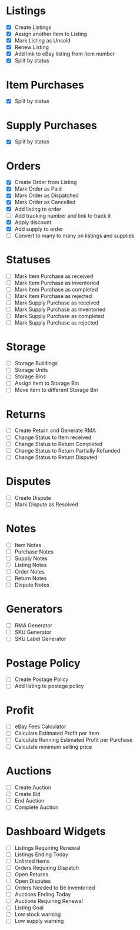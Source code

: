 # Listings
- [x] Create Listings
- [x] Assign another item to Listing
- [x] Mark Listing as Unsold
- [x] Renew Listing
- [x] Add link to eBay listing from item number
- [x] Split by status

# Item Purchases
- [x] Split by status

# Supply Purchases
- [x] Split by status

# Orders
- [x] Create Order from Listing
- [x] Mark Order as Paid
- [x] Mark Order as Dispatched
- [x] Mark Order as Cancelled
- [x] Add listing to order
- [ ] Add tracking number and link to track it
- [x] Apply discount
- [x] Add supply to order
- [ ] Convert to many to many on listings and supplies

# Statuses
- [ ] Mark Item Purchase as received
- [ ] Mark Item Purchase as inventoried
- [ ] Mark Item Purchase as completed
- [ ] Mark Item Purchase as rejected
- [ ] Mark Supply Purchase as received
- [ ] Mark Supply Purchase as inventoried
- [ ] Mark Supply Purchase as completed
- [ ] Mark Supply Purchase as rejected

# Storage
- [ ] Storage Buildings
- [ ] Storage Units
- [ ] Storage Bins
- [ ] Assign item to Storage Bin
- [ ] Move item to different Storage Bin

# Returns
- [ ] Create Return and Generate RMA
- [ ] Change Status to Item received
- [ ] Change Status to Return Completed
- [ ] Change Status to Return Partially Refunded
- [ ] Change Status to Return Disputed

# Disputes
- [ ] Create Dispute
- [ ] Mark Dispute as Resolved

# Notes
- [ ] Item Notes
- [ ] Purchase Notes
- [ ] Supply Notes
- [ ] Listing Notes
- [ ] Order Notes
- [ ] Return Notes
- [ ] Dispute Notes

# Generators
- [ ] RMA Generator
- [ ] SKU Generator
- [ ] SKU Label Generator

# Postage Policy
- [ ] Create Postage Policy
- [ ] Add listing to postage policy

# Profit
- [ ] eBay Fees Calculator
- [ ] Calculate Estimated Profit per Item
- [ ] Calculate Running Estimated Profit per Purchase
- [ ] Calculate minimum selling price

# Auctions
- [ ] Create Auction
- [ ] Create Bid
- [ ] End Auction
- [ ] Complete Auction

# Dashboard Widgets
- [ ] Listings Requiring Renewal
- [ ] Listings Ending Today
- [ ] Unlisted Items
- [ ] Orders Requiring Dispatch
- [ ] Open Returns
- [ ] Open Disputes
- [ ] Orders Needed to Be Inventoried
- [ ] Auctions Ending Today
- [ ] Auctions Requiring Renewal
- [ ] Listing Goal
- [ ] Low stock warning
- [ ] Low supply warning